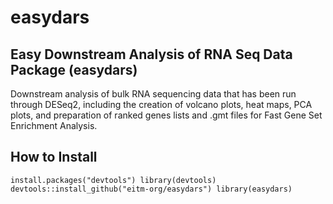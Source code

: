 # easydars
## Easy Downstream Analysis of RNA Seq Data Package (easydars) 
Downstream analysis of bulk RNA sequencing data that has been run through DESeq2, including the creation of volcano plots, heat maps, PCA plots, and preparation of ranked genes lists and .gmt files for Fast Gene Set Enrichment Analysis.

## How to Install
`install.packages("devtools")
library(devtools)
devtools::install_github("eitm-org/easydars")
library(easydars)`

